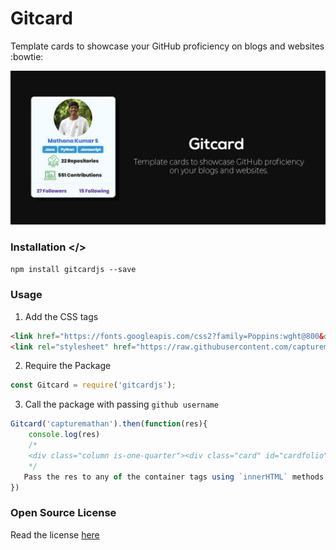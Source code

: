 # Gitcard
Template cards to showcase your GitHub proficiency on blogs and websites :bowtie:

![Gitcard](https://github.com/capturemathan/Gitcard/blob/master/assets/banner.jpg?raw=true)

### Installation </>
`npm install gitcardjs --save`

### Usage
1. Add the CSS tags
``` html
<link href="https://fonts.googleapis.com/css2?family=Poppins:wght@800&display=swap" rel="stylesheet">
<link rel="stylesheet" href="https://raw.githubusercontent.com/capturemathan/Gitcard/master/assets/gitfolio.css">
```
2. Require the Package
``` javascript
const Gitcard = require('gitcardjs');
```
3. Call the package with passing `github username`
``` javascript
Gitcard('capturemathan').then(function(res){
    console.log(res)
    /*
    <div class="column is-one-quarter"><div class="card" id="cardfolio"><div class="card-image" id="profilepic"><figure class="image container is-128x128"><img class="is-rounded" src="https://avatars2.githubusercontent.com/u/36666781?v=4"></figure></div><div class="has-text-centered" id="name"><a href="https://github.com/capturemathan" target="_blank">Mathana Kumar S</a></div><div class="has-text-centered" id="languages"><span class="is-info tag" id="item">Java</span><span class="is-info tag" id="item">Python</span><span class="is-info tag" id="item">JavaScript</span></div><div class="has-text-centered" id="repos"><img style="vertical-align:middle" src= "https://raw.githubusercontent.com/capturemathan/Gitcard/master/assets/cloud.png" height="40" width="40"><span id="repotext">22 Repositories</span></div><div class="has-text-centered" id="contributions"><img style="vertical-align:middle" src= "https://raw.githubusercontent.com/capturemathan/Gitcard/master/assets/graph.png" height="40" width="40"><span id="contribtext">557 Contributions</span></div><footer class="card-footer" id="follow"><div class="card-footer-item">27 Followers</div><div class="card-footer-item">15 Following</div></footer></div></div>
    */
   Pass the res to any of the container tags using `innerHTML` methods like `dangerouslySetInnerHTML` in REACT
})
```
### Open Source License
Read the license [here](https://github.com/capturemathan/Gitcard/blob/master/LICENSE)
